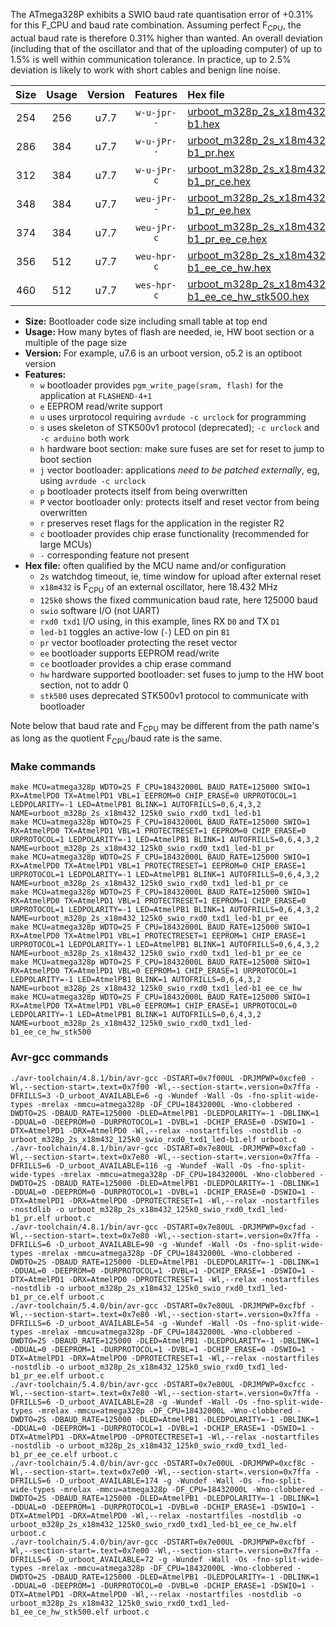 The ATmega328P exhibits a SWIO baud rate quantisation error of +0.31% for this F_CPU and baud rate combination. Assuming perfect F<sub>CPU</sub>, the actual baud rate is therefore 0.31% higher than wanted. An overall deviation (including that of the oscillator and that of the uploading computer) of up to 1.5% is well within communication tolerance. In practice, up to 2.5% deviation is likely to work with short cables and benign line noise.

|Size|Usage|Version|Features|Hex file|
|:-:|:-:|:-:|:-:|:--|
|254|256|u7.7|`w-u-jpr--`|[urboot_m328p_2s_x18m432_125k0_swio_rxd0_txd1_led-b1.hex](https://raw.githubusercontent.com/stefanrueger/urboot.hex/main/mcus/atmega328p/watchdog_2_s/external_oscillator/18m432000_hz/+125k0_baud/uart0_rxd0_txd1/led-b1/urboot_m328p_2s_x18m432_125k0_swio_rxd0_txd1_led-b1.hex)|
|286|384|u7.7|`w-u-jPr--`|[urboot_m328p_2s_x18m432_125k0_swio_rxd0_txd1_led-b1_pr.hex](https://raw.githubusercontent.com/stefanrueger/urboot.hex/main/mcus/atmega328p/watchdog_2_s/external_oscillator/18m432000_hz/+125k0_baud/uart0_rxd0_txd1/led-b1/urboot_m328p_2s_x18m432_125k0_swio_rxd0_txd1_led-b1_pr.hex)|
|312|384|u7.7|`w-u-jPr-c`|[urboot_m328p_2s_x18m432_125k0_swio_rxd0_txd1_led-b1_pr_ce.hex](https://raw.githubusercontent.com/stefanrueger/urboot.hex/main/mcus/atmega328p/watchdog_2_s/external_oscillator/18m432000_hz/+125k0_baud/uart0_rxd0_txd1/led-b1/urboot_m328p_2s_x18m432_125k0_swio_rxd0_txd1_led-b1_pr_ce.hex)|
|348|384|u7.7|`weu-jPr--`|[urboot_m328p_2s_x18m432_125k0_swio_rxd0_txd1_led-b1_pr_ee.hex](https://raw.githubusercontent.com/stefanrueger/urboot.hex/main/mcus/atmega328p/watchdog_2_s/external_oscillator/18m432000_hz/+125k0_baud/uart0_rxd0_txd1/led-b1/urboot_m328p_2s_x18m432_125k0_swio_rxd0_txd1_led-b1_pr_ee.hex)|
|374|384|u7.7|`weu-jPr-c`|[urboot_m328p_2s_x18m432_125k0_swio_rxd0_txd1_led-b1_pr_ee_ce.hex](https://raw.githubusercontent.com/stefanrueger/urboot.hex/main/mcus/atmega328p/watchdog_2_s/external_oscillator/18m432000_hz/+125k0_baud/uart0_rxd0_txd1/led-b1/urboot_m328p_2s_x18m432_125k0_swio_rxd0_txd1_led-b1_pr_ee_ce.hex)|
|356|512|u7.7|`weu-hpr-c`|[urboot_m328p_2s_x18m432_125k0_swio_rxd0_txd1_led-b1_ee_ce_hw.hex](https://raw.githubusercontent.com/stefanrueger/urboot.hex/main/mcus/atmega328p/watchdog_2_s/external_oscillator/18m432000_hz/+125k0_baud/uart0_rxd0_txd1/led-b1/urboot_m328p_2s_x18m432_125k0_swio_rxd0_txd1_led-b1_ee_ce_hw.hex)|
|460|512|u7.7|`wes-hpr-c`|[urboot_m328p_2s_x18m432_125k0_swio_rxd0_txd1_led-b1_ee_ce_hw_stk500.hex](https://raw.githubusercontent.com/stefanrueger/urboot.hex/main/mcus/atmega328p/watchdog_2_s/external_oscillator/18m432000_hz/+125k0_baud/uart0_rxd0_txd1/led-b1/urboot_m328p_2s_x18m432_125k0_swio_rxd0_txd1_led-b1_ee_ce_hw_stk500.hex)|

- **Size:** Bootloader code size including small table at top end
- **Usage:** How many bytes of flash are needed, ie, HW boot section or a multiple of the page size
- **Version:** For example, u7.6 is an urboot version, o5.2 is an optiboot version
- **Features:**
  + `w` bootloader provides `pgm_write_page(sram, flash)` for the application at `FLASHEND-4+1`
  + `e` EEPROM read/write support
  + `u` uses urprotocol requiring `avrdude -c urclock` for programming
  + `s` uses skeleton of STK500v1 protocol (deprecated); `-c urclock` and `-c arduino` both work
  + `h` hardware boot section: make sure fuses are set for reset to jump to boot section
  + `j` vector bootloader: applications *need to be patched externally*, eg, using `avrdude -c urclock`
  + `p` bootloader protects itself from being overwritten
  + `P` vector bootloader only: protects itself and reset vector from being overwritten
  + `r` preserves reset flags for the application in the register R2
  + `c` bootloader provides chip erase functionality (recommended for large MCUs)
  + `-` corresponding feature not present
- **Hex file:** often qualified by the MCU name and/or configuration
  + `2s` watchdog timeout, ie, time window for upload after external reset
  + `x18m432` is F<sub>CPU</sub> of an external oscillator, here 18.432 MHz
  + `125k0` shows the fixed communication baud rate, here 125000 baud
  + `swio` software I/O (not UART)
  + `rxd0 txd1` I/O using, in this example, lines RX `D0` and TX `D1`
  + `led-b1` toggles an active-low (`-`) LED on pin `B1`
  + `pr` vector bootloader protecting the reset vector
  + `ee` bootloader supports EEPROM read/write
  + `ce` bootloader provides a chip erase command
  + `hw` hardware supported bootloader: set fuses to jump to the HW boot section, not to addr 0
  + `stk500` uses deprecated STK500v1 protocol to communicate with bootloader


Note below that baud rate and F<sub>CPU</sub> may be different from the path name's as long as the quotient F<sub>CPU</sub>/baud rate is the same.

### Make commands
```
make MCU=atmega328p WDTO=2S F_CPU=18432000L BAUD_RATE=125000 SWIO=1 RX=AtmelPD0 TX=AtmelPD1 VBL=1 EEPROM=0 CHIP_ERASE=0 URPROTOCOL=1 LEDPOLARITY=-1 LED=AtmelPB1 BLINK=1 AUTOFRILLS=0,6,4,3,2 NAME=urboot_m328p_2s_x18m432_125k0_swio_rxd0_txd1_led-b1
make MCU=atmega328p WDTO=2S F_CPU=18432000L BAUD_RATE=125000 SWIO=1 RX=AtmelPD0 TX=AtmelPD1 VBL=1 PROTECTRESET=1 EEPROM=0 CHIP_ERASE=0 URPROTOCOL=1 LEDPOLARITY=-1 LED=AtmelPB1 BLINK=1 AUTOFRILLS=0,6,4,3,2 NAME=urboot_m328p_2s_x18m432_125k0_swio_rxd0_txd1_led-b1_pr
make MCU=atmega328p WDTO=2S F_CPU=18432000L BAUD_RATE=125000 SWIO=1 RX=AtmelPD0 TX=AtmelPD1 VBL=1 PROTECTRESET=1 EEPROM=0 CHIP_ERASE=1 URPROTOCOL=1 LEDPOLARITY=-1 LED=AtmelPB1 BLINK=1 AUTOFRILLS=0,6,4,3,2 NAME=urboot_m328p_2s_x18m432_125k0_swio_rxd0_txd1_led-b1_pr_ce
make MCU=atmega328p WDTO=2S F_CPU=18432000L BAUD_RATE=125000 SWIO=1 RX=AtmelPD0 TX=AtmelPD1 VBL=1 PROTECTRESET=1 EEPROM=1 CHIP_ERASE=0 URPROTOCOL=1 LEDPOLARITY=-1 LED=AtmelPB1 BLINK=1 AUTOFRILLS=0,6,4,3,2 NAME=urboot_m328p_2s_x18m432_125k0_swio_rxd0_txd1_led-b1_pr_ee
make MCU=atmega328p WDTO=2S F_CPU=18432000L BAUD_RATE=125000 SWIO=1 RX=AtmelPD0 TX=AtmelPD1 VBL=1 PROTECTRESET=1 EEPROM=1 CHIP_ERASE=1 URPROTOCOL=1 LEDPOLARITY=-1 LED=AtmelPB1 BLINK=1 AUTOFRILLS=0,6,4,3,2 NAME=urboot_m328p_2s_x18m432_125k0_swio_rxd0_txd1_led-b1_pr_ee_ce
make MCU=atmega328p WDTO=2S F_CPU=18432000L BAUD_RATE=125000 SWIO=1 RX=AtmelPD0 TX=AtmelPD1 VBL=0 EEPROM=1 CHIP_ERASE=1 URPROTOCOL=1 LEDPOLARITY=-1 LED=AtmelPB1 BLINK=1 AUTOFRILLS=0,6,4,3,2 NAME=urboot_m328p_2s_x18m432_125k0_swio_rxd0_txd1_led-b1_ee_ce_hw
make MCU=atmega328p WDTO=2S F_CPU=18432000L BAUD_RATE=125000 SWIO=1 RX=AtmelPD0 TX=AtmelPD1 VBL=0 EEPROM=1 CHIP_ERASE=1 URPROTOCOL=0 LEDPOLARITY=-1 LED=AtmelPB1 BLINK=1 AUTOFRILLS=0,6,4,3,2 NAME=urboot_m328p_2s_x18m432_125k0_swio_rxd0_txd1_led-b1_ee_ce_hw_stk500
```

### Avr-gcc commands
```
./avr-toolchain/4.8.1/bin/avr-gcc -DSTART=0x7f00UL -DRJMPWP=0xcfe0 -Wl,--section-start=.text=0x7f00 -Wl,--section-start=.version=0x7ffa -DFRILLS=3 -D_urboot_AVAILABLE=6 -g -Wundef -Wall -Os -fno-split-wide-types -mrelax -mmcu=atmega328p -DF_CPU=18432000L -Wno-clobbered -DWDTO=2S -DBAUD_RATE=125000 -DLED=AtmelPB1 -DLEDPOLARITY=-1 -DBLINK=1 -DDUAL=0 -DEEPROM=0 -DURPROTOCOL=1 -DVBL=1 -DCHIP_ERASE=0 -DSWIO=1 -DTX=AtmelPD1 -DRX=AtmelPD0 -Wl,--relax -nostartfiles -nostdlib -o urboot_m328p_2s_x18m432_125k0_swio_rxd0_txd1_led-b1.elf urboot.c
./avr-toolchain/4.8.1/bin/avr-gcc -DSTART=0x7e80UL -DRJMPWP=0xcfa0 -Wl,--section-start=.text=0x7e80 -Wl,--section-start=.version=0x7ffa -DFRILLS=6 -D_urboot_AVAILABLE=116 -g -Wundef -Wall -Os -fno-split-wide-types -mrelax -mmcu=atmega328p -DF_CPU=18432000L -Wno-clobbered -DWDTO=2S -DBAUD_RATE=125000 -DLED=AtmelPB1 -DLEDPOLARITY=-1 -DBLINK=1 -DDUAL=0 -DEEPROM=0 -DURPROTOCOL=1 -DVBL=1 -DCHIP_ERASE=0 -DSWIO=1 -DTX=AtmelPD1 -DRX=AtmelPD0 -DPROTECTRESET=1 -Wl,--relax -nostartfiles -nostdlib -o urboot_m328p_2s_x18m432_125k0_swio_rxd0_txd1_led-b1_pr.elf urboot.c
./avr-toolchain/4.8.1/bin/avr-gcc -DSTART=0x7e80UL -DRJMPWP=0xcfad -Wl,--section-start=.text=0x7e80 -Wl,--section-start=.version=0x7ffa -DFRILLS=6 -D_urboot_AVAILABLE=90 -g -Wundef -Wall -Os -fno-split-wide-types -mrelax -mmcu=atmega328p -DF_CPU=18432000L -Wno-clobbered -DWDTO=2S -DBAUD_RATE=125000 -DLED=AtmelPB1 -DLEDPOLARITY=-1 -DBLINK=1 -DDUAL=0 -DEEPROM=0 -DURPROTOCOL=1 -DVBL=1 -DCHIP_ERASE=1 -DSWIO=1 -DTX=AtmelPD1 -DRX=AtmelPD0 -DPROTECTRESET=1 -Wl,--relax -nostartfiles -nostdlib -o urboot_m328p_2s_x18m432_125k0_swio_rxd0_txd1_led-b1_pr_ce.elf urboot.c
./avr-toolchain/5.4.0/bin/avr-gcc -DSTART=0x7e80UL -DRJMPWP=0xcfbf -Wl,--section-start=.text=0x7e80 -Wl,--section-start=.version=0x7ffa -DFRILLS=6 -D_urboot_AVAILABLE=54 -g -Wundef -Wall -Os -fno-split-wide-types -mrelax -mmcu=atmega328p -DF_CPU=18432000L -Wno-clobbered -DWDTO=2S -DBAUD_RATE=125000 -DLED=AtmelPB1 -DLEDPOLARITY=-1 -DBLINK=1 -DDUAL=0 -DEEPROM=1 -DURPROTOCOL=1 -DVBL=1 -DCHIP_ERASE=0 -DSWIO=1 -DTX=AtmelPD1 -DRX=AtmelPD0 -DPROTECTRESET=1 -Wl,--relax -nostartfiles -nostdlib -o urboot_m328p_2s_x18m432_125k0_swio_rxd0_txd1_led-b1_pr_ee.elf urboot.c
./avr-toolchain/5.4.0/bin/avr-gcc -DSTART=0x7e80UL -DRJMPWP=0xcfcc -Wl,--section-start=.text=0x7e80 -Wl,--section-start=.version=0x7ffa -DFRILLS=6 -D_urboot_AVAILABLE=28 -g -Wundef -Wall -Os -fno-split-wide-types -mrelax -mmcu=atmega328p -DF_CPU=18432000L -Wno-clobbered -DWDTO=2S -DBAUD_RATE=125000 -DLED=AtmelPB1 -DLEDPOLARITY=-1 -DBLINK=1 -DDUAL=0 -DEEPROM=1 -DURPROTOCOL=1 -DVBL=1 -DCHIP_ERASE=1 -DSWIO=1 -DTX=AtmelPD1 -DRX=AtmelPD0 -DPROTECTRESET=1 -Wl,--relax -nostartfiles -nostdlib -o urboot_m328p_2s_x18m432_125k0_swio_rxd0_txd1_led-b1_pr_ee_ce.elf urboot.c
./avr-toolchain/5.4.0/bin/avr-gcc -DSTART=0x7e00UL -DRJMPWP=0xcf8c -Wl,--section-start=.text=0x7e00 -Wl,--section-start=.version=0x7ffa -DFRILLS=6 -D_urboot_AVAILABLE=174 -g -Wundef -Wall -Os -fno-split-wide-types -mrelax -mmcu=atmega328p -DF_CPU=18432000L -Wno-clobbered -DWDTO=2S -DBAUD_RATE=125000 -DLED=AtmelPB1 -DLEDPOLARITY=-1 -DBLINK=1 -DDUAL=0 -DEEPROM=1 -DURPROTOCOL=1 -DVBL=0 -DCHIP_ERASE=1 -DSWIO=1 -DTX=AtmelPD1 -DRX=AtmelPD0 -Wl,--relax -nostartfiles -nostdlib -o urboot_m328p_2s_x18m432_125k0_swio_rxd0_txd1_led-b1_ee_ce_hw.elf urboot.c
./avr-toolchain/5.4.0/bin/avr-gcc -DSTART=0x7e00UL -DRJMPWP=0xcfbf -Wl,--section-start=.text=0x7e00 -Wl,--section-start=.version=0x7ffa -DFRILLS=6 -D_urboot_AVAILABLE=72 -g -Wundef -Wall -Os -fno-split-wide-types -mrelax -mmcu=atmega328p -DF_CPU=18432000L -Wno-clobbered -DWDTO=2S -DBAUD_RATE=125000 -DLED=AtmelPB1 -DLEDPOLARITY=-1 -DBLINK=1 -DDUAL=0 -DEEPROM=1 -DURPROTOCOL=0 -DVBL=0 -DCHIP_ERASE=1 -DSWIO=1 -DTX=AtmelPD1 -DRX=AtmelPD0 -Wl,--relax -nostartfiles -nostdlib -o urboot_m328p_2s_x18m432_125k0_swio_rxd0_txd1_led-b1_ee_ce_hw_stk500.elf urboot.c
```

